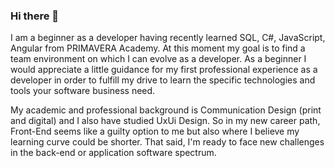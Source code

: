 ### Hi there 👋

<!--
**JSeelva/JSeelva** is a ✨ _special_ ✨ repository because its `README.md` (this file) appears on your GitHub profile.

Here are some ideas to get you started:
-->

I am a beginner as a developer having recently learned SQL, C#, JavaScript, Angular from PRIMAVERA Academy. At this moment my goal is to find a team environment on which I can evolve as a developer.
As a beginner I would appreciate a little guidance for my first professional experience as a developer in order to fulfill my drive to learn the specific technologies and tools your software business need.
 
My academic and professional background is Communication Design (print and digital) and I also have studied UxUi Design. So in my new career path, Front-End seems like a guilty option to me but also where I believe my learning curve could be shorter. That said, I'm ready to face new challenges in the back-end or application software spectrum.

<!--
- 🔭 I’m currently working on **Stock Management C# Application**
- 🌱 I’m currently **learning C#**
- 👯 I’m looking to collaborate on **Cool Projects ;)
- 🤔 I’m looking for help with **POO C#, SQL, JavaScript**
- 💬 Ask me about **jobs I'm looking for**
- 📫 How to reach me: *my email* 😄

- ⚡ Fun fact: *no fun here, sorry* :neutral_face:
-->

